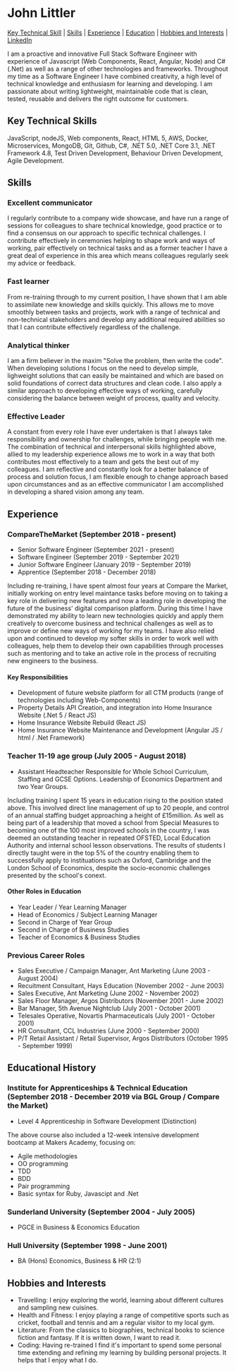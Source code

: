 # John Littler

[Key Technical Skill](#key-technical-skills) | [Skills](#skills) | [Experience](#experience) | [Education](#education) |  [Hobbies and Interests](#hobbies-and-interests) | [LinkedIn](https://www.linkedin.com/in/john-littler-057687218/)

I am a proactive and innovative Full Stack Software Engineer with experience of Javascript (Web Components, React, Angular, Node) and C# (.Net) as well as a range of other technologies and frameworks. Throughout my time as a Software Engineer I have combined creativity, a high level of technical knowledge and enthusiasm for learning and developing. I am passionate about writing lightweight, maintainable code that is clean, tested, reusable and delivers the right outcome for customers.

## Key Technical Skills

JavaScript, nodeJS, Web components, React, HTML 5, AWS, Docker, Microservices, MongoDB, Git, Github, C#, .NET 5.0, .NET Core 3.1, .NET Framework 4.8, Test Driven Development, Behaviour Driven Development, Agile Development.

## Skills

### Excellent communicator
I regularly contribute to a company wide showcase, and have run a range of sessions for colleagues to share technical knowledge, good practice or to find a consensus on our approach to specific technical challenges. I contribute effectively in ceremonies helping to shape work and ways of working, pair effectively on technical tasks and as a former teacher I have a great deal of experience in this area which means colleagues regularly seek my advice or feedback.

### Fast learner
From re-training through to my current position, I have shown that I am able to assimilate new knowledge and skills quickly. This allows me to move smoothly between tasks and projects, work with a range of technical and non-technical stakeholders and develop any additional required abilities so that I can contribute effectively regardless of the challenge.

### Analytical thinker
I am a firm believer in the maxim "Solve the problem, then write the code". When developing solutions I focus on the need to develop simple, lighweight solutions that can easily be maintained and which are based on solid foundations of correct data structures and clean code. I also apply a similar approach to developing effective ways of working, carefully considering the balance between weight of process, quality and velocity.

### Effective Leader
A constant from every role I have ever undertaken is that I always take responsibility and ownership for challenges, while bringing people with me. The combination of technical and interpersonal skills highlighted above, allied to my leadership experience allows me to work in a way that both contributes most effectively to a team and gets the best out of my colleagues. I am reflective and constantly look for a better balance of process and solution focus, I am flexible enough to change approach based upon circumstances and as an effective communicator I am accomplished in developing a shared vision among any team.

## Experience

### CompareTheMarket (September 2018 - present)

 - Senior Software Engineer (September 2021 - present)
 - Software Engineer (September 2019 - September 2021)
 - Junior Software Engineer (January 2019 - September 2019)
 - Apprentice (September 2018 - December 2018)

Including re-training, I have spent almost four years at Compare the Market, initially working on entry level maintance tasks before moving on to taking a key role in delivering new features and now a leading role in developing the future of the business' digital comparison platform. During this time I have demonstrated my ability to learn new technologies quickly and apply them creatively to overcome business and technical challenges as well as to improve or define new ways of working for my teams. I have also relied upon and continued to develop my softer skills in order to work well with colleagues, help them to develop their own capabilities through processes such as mentoring and to take an active role in the process of recruiting new engineers to the business.

#### Key Responsibilities

 - Development of future website platform for all CTM products (range of technologies including Web-Components)
 - Property Details API Creation, and integration into Home Insurance Website (.Net 5 / React JS)
 - Home Insurance Website Rebuild (React JS)
 - Home Insurance Website Maintenance and Development (Angular JS / html / .Net Framework)

### Teacher 11-19 age group (July 2005 - August 2018)

 - Assistant Headteacher Responsible for Whole School Curriculum, Staffing and GCSE Options. Leadership of Economics Department and two Year Groups.

Including training I spent 15 years in education rising to the position stated above. This involved direct line management of up to 20 people, and control of an annual staffing budget approaching a height of £15million. As well as being part of a leadership that moved a school from Special Measures to becoming one of the 100 most improved schools in the country, I was deemed an outstanding teacher in repeated OFSTED, Local Education Authority and internal school lesson observations. The results of students I directly taught were in the top 5% of the country enabling them to successfully apply to instituations such as Oxford, Cambridge and the London School of Economics, despite the socio-economic challenges presented by the school's conext.

#### Other Roles in Education

 - Year Leader / Year Learning Manager
 - Head of Economics / Subject Learning Manager
 - Second in Charge of Year Group
 - Second in Charge of Business Studies
 - Teacher of Economics & Business Studies

### Previous Career Roles

 - Sales Executive / Campaign Manager, Ant Marketing (June 2003 - August 2004)
 - Recuitment Consultant, Hays Education (November 2002 - June 2003)
 - Sales Executive, Ant Marketing (June 2002 - November 2002)
 - Sales Floor Manager, Argos Distributors (November 2001 - June 2002)
 - Bar Manager, 5th Avenue Nightclub (July 2001 - October 2001)
 - Telesales Operative, Novartis Pharmaceuticals (July 2001 - October 2001)
 - HR Consultant, CCL Industries (June 2000 - September 2000)
 - P/T Retail Assistant / Retail Supervisor, Argos Distributors (October 1995 - September 1999)

## Educational History

###  Institute for Apprenticeships & Technical Education (September 2018 - December 2019 via BGL Group / Compare the Market)

- Level 4 Apprenticeship in Software Development (Distinction)

The above course also included a 12-week intensive development bootcamp at Makers Academy, focusing on:

- Agile methodologies
- OO programming
- TDD
- BDD
- Pair programming
- Basic syntax for Ruby, Javascipt and .Net

### Sunderland University (September 2004 - July 2005)

- PGCE in Business & Economics Education

### Hull University (September 1998 - June 2001)

- BA (Hons) Economics, Business & HR (2:1)

## Hobbies and Interests

- Travelling: I enjoy exploring the world, learning about different cultures and sampling new cuisines.
- Health and Fitness: I enjoy playing a range of competitive sports such as cricket, football and tennis and am a regular visitor to my local gym.
- Literature: From the classics to biographies, technical books to science fiction and fantasy. If it is written down, I want to read it.
- Coding: Having re-trained I find it's important to spend some personal time extending and refining my learning by building personal projects. It helps that I enjoy what I do.
